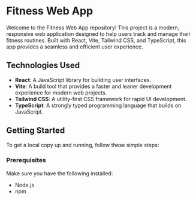 # Fitness Web App

Welcome to the Fitness Web App repository! This project is a modern, responsive web application designed to help users track and manage their fitness routines. Built with React, Vite, Tailwind CSS, and TypeScript, this app provides a seamless and efficient user experience.

## Technologies Used

- **React**: A JavaScript library for building user interfaces.
- **Vite**: A build tool that provides a faster and leaner development experience for modern web projects.
- **Tailwind CSS**: A utility-first CSS framework for rapid UI development.
- **TypeScript**: A strongly typed programming language that builds on JavaScript.

## Getting Started

To get a local copy up and running, follow these simple steps:

### Prerequisites

Make sure you have the following installed:
- Node.js
- npm 
